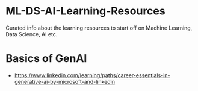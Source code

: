 # ML-DS-AI-Learning-Resources
Curated info about the learning resources to start off on Machine Learning, Data Science, AI etc.

# Basics of GenAI
* https://www.linkedin.com/learning/paths/career-essentials-in-generative-ai-by-microsoft-and-linkedin
